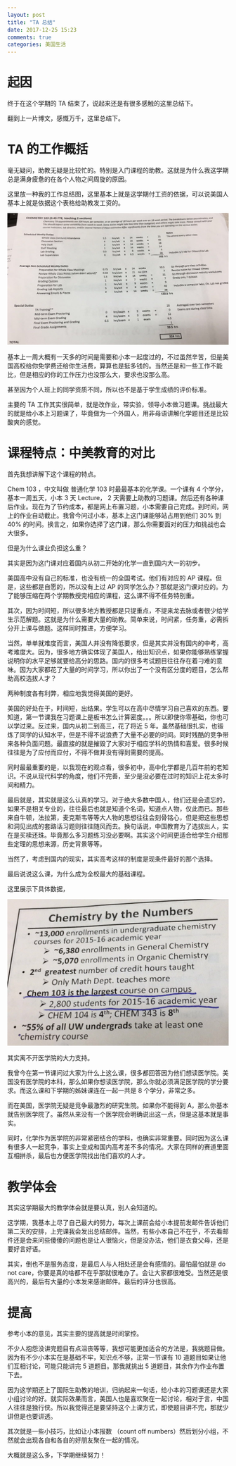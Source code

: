 ```yaml
---
layout: post
title: "TA 总结"
date: 2017-12-25 15:23
comments: true
categories: 美国生活
---
```


# 起因

终于在这个学期的 TA 结束了，说起来还是有很多感触的这里总结下。

翻到上一片博文，感慨万千，这里总结下。

<!--more-->

# TA 的工作概括

毫无疑问，助教无疑是比较忙的。特别是入门课程的助教。这就是为什么我这学期总是满身疲惫的在各个人物之间周旋的原因。

这里放一种我的工作总结图，这里基本上就是这学期付工资的依据，可以说美国人基本上就是依据这个表格给助教发工资的。

![ori](/images/TA/hour.png)

基本上一周大概有一天多的时间是需要和小本一起度过的，不过虽然辛苦，但是美国高校给你免学费还给你生活费，算算也是挺多钱的。当然还是和一些工作不能比，但是相应的你的工作压力也没那么大，要求也没那么高。

甚至因为个人班上的同学资质不同，所以也不是基于学生成绩的评价标准。

主要的 TA 工作其实很简单，就是改作业，带实验，领导小本做习题课。挑战最大的就是给小本上习题课了，毕竟做为一个外国人，用非母语讲解化学题目还是比较酸爽的感觉。

# 课程特点：中美教育的对比

首先我想讲解下这个课程的特点。

Chem 103 ，中文叫做 普通化学 103 时最最基本的化学课。一个课有 4 个学分，基本一周五天，小本 3 天 Lecture， 2 天需要上助教的习题课。然后还有各种课后作业。现在为了节约成本，都是网上布置习题，小本需要自己完成。到时间，网上的作业自动截止。我曾今问过小本，基本上这门课能够站占用到他们 30% 到 40% 的时间。换言之，如果你选择了这门课，那么你需要面对的压力和挑战也会大很多。

但是为什么课业负担这么重？

其实是因为这门课对应着国内从初二开始的化学一直到国内大一的初步。

美国高中没有自己的标准，也没有统一的全国考试。他们有对应的 AP 课程。但是，这些都是自愿的，所以没有上过 AP 的同学怎么办？那就是这门课对应的。为了能够压缩在两个学期教授完相应的课程，这么课不得不任务特别重。

其次，因为时间短，所以很多地方教授都是只提重点，不提来龙去脉或者很少给学生示范解题。这就是为什么需要大量的助教。简单来说，时间紧，任务重，必需拆分开上课与做题。这样同时推进，方便学习。

当然，单单就难度而言，美国人并没有降低要求，但是其实并没有国内的中考，高考难度大。因为，很多地方确实体现了美国人，给出知识点，如果你能够熟练掌握说明你的水平足够就要给高分的思路。国内的很多考试题目往往存在着刁难的意味。因为大家都花了大量的时间学习，所以你出了一个没有区分度的题目，怎么帮助高校选拔人才？

两种制度各有利弊，相应地我觉得美国的更好。

美国的好处在于，时间短，出结果。学生可以在高中尽情学习自己喜欢的东西。要知道，第一节课我在习题课上是板书怎么计算密度。。。所以即使你零基础，你也可以学过来。反过来，国内从初二到高三，花了将近 5 年。虽然基础很扎实，也锻炼了同学的认知水平，但是不得不说浪费了大量不必要的时间。同时残酷的竞争带来各种负面问题。最直接的就是摧毁了大家对于相应学科的热情和喜爱。很多时候往往是为了应付而应付，不得不做并没有得到需要的提高。

同时最最重要的是，以我现在的观点看，很多初中，高中化学都是几百年前的老知识。不说从现代科学的角度，他们不完善，至少是没必要在过时的知识上花太多时间和精力。

最后就是，其实就是这么认真的学习。对于绝大多数中国人，他们还是会遗忘的，如果不是相关专业的，往往最后也就是知道个名词，知道点人物，仅此而已。那些来自牛顿，法拉第，麦克斯韦等等大人物的思想往往会刻骨铭心，但是把这些思想和洞见出成的套路话习题则往往随风而去。换句话说，中国教育为了选拔出人，实在是买椟还珠。毕竟那么多习题练习没必要啊。其实这个时间更适合给学生介绍那些定理的思想来源，历史背景等等。

当然了，考虑到国内的现实，其实高考这样的制度是现条件最好的那个选择。

最后说说这么课，为什么成为全校最大的基础课程。

这里展示下具体数据，

![stat](/images/TA/Stat.png)

其实离不开医学院的大力支持。

我曾今在第一节课问过大家为什么上这么课，很多都回答因为他们想读医学院。美国没有医学院的本科，那么如果你想读医学院，那么你就必须满足医学院的学分要求。而这么课和下学期的姊妹课连在一起一共是 8 个学分，非常之多。

而在美国，医学院无疑是竞争最激烈的研究生院。如果你不能得到 A，那么你基本就告别医学院了。虽然从来没有一个医学院会明确说出这一点，但是这基本就是事实。

同时，化学作为医学院的非常紧密结合的学科，也确实非常重要。同时因为这么课有很多人一起竞争，事实上变成和国内高考差不多的情况。大家在同样的赛道里面互相拼杀，最后也方便医学院找出他们喜欢的人才。

# 教学体会

其实这学期最大的教学体会就是要认真，别人会知道的。

这学期，我基本上尽了自己最大的努力，每次上课前会给小本提前发邮件告诉他们第二天的安排，上完课我会发出总结邮件。当然，有些小本自己不在乎，不去看邮件还是会来问些傻傻的问题也是让人很恼火，但是没办法，他们是衣食父母，还是要好言好语。

其实，倒也不是服务态度，是最后人与人相处还是会有感情的。最怕最怕就是 do not care，你要是真的啥都不在乎那就很难办了。会让大家都很难受。当然还是很高兴的，最后有大量的小本发来感谢邮件。最后的评分也很高。

# 提高

参考小本的意见，其实主要的提高就是时间掌控。

不少人抱怨没讲完题目有点沮丧等等，我想可能更加适合的方法是，我挑题目做。因为有不少小本实在是基础不牢，知识点不够，正常一节课有 10 道题目如果让他们互相讨论，可能只能讲完 5 道题目。那我就挑出 5 道题目，其余作为作业布置下去。

因为这学期还上了国际生助教的培训，归纳起来一句话，给小本的习题课还是大家小组讨论的好。就实际效果而言，美国人也是喜欢聚在一起讨论，相对于言，中国人往往是独行侠。所以我觉得还是要坚持这个上课方式，即使题目讲不完，那就少讲但是也要讲透。

其次就是一些小技巧，比如让小本报数 （count off numbers）然后划分小组，不然就会出现各自和各自的好朋友聚在一起的情况。

大概就是这么多，下学期继续努力！

